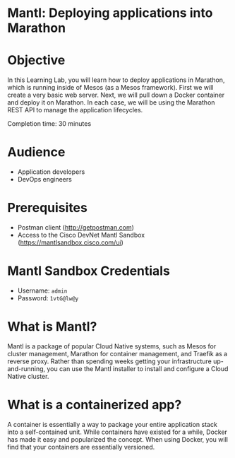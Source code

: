 # Mantl: Deploying applications into Marathon

# Objective

In this Learning Lab, you will learn how to deploy applications in Marathon, which is running inside of Mesos (as a Mesos framework).  First we will create a very basic web server.  Next, we will pull down a Docker container and deploy it on Marathon.  In each case, we will be using the Marathon REST API to manage the application lifecycles.

Completion time: 30 minutes

# Audience

* Application developers
* DevOps engineers

# Prerequisites

* Postman client (http://getpostman.com)
* Access to the Cisco DevNet Mantl Sandbox (https://mantlsandbox.cisco.com/ui)

# Mantl Sandbox Credentials

* Username: `admin`
* Password: `1vtG@lw@y`

# What is Mantl?

Mantl is a package of popular Cloud Native systems, such as Mesos for cluster management, Marathon for container management, and Traefik as a reverse proxy.  Rather than spending weeks getting your infrastructure up-and-running, you can use the Mantl installer to install and configure a Cloud Native cluster.  

# What is a containerized app?

A container is essentially a way to package your entire application stack into a self-contained unit.  While containers have existed for a while, Docker has made it easy and popularized the concept.  When using Docker, you will find that your containers are essentially versioned.